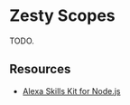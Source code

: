 # Zesty Scopes

TODO.

## Resources

* [Alexa Skills Kit for Node.js](https://github.com/alexa/alexa-skills-kit-sdk-for-nodejs/)
